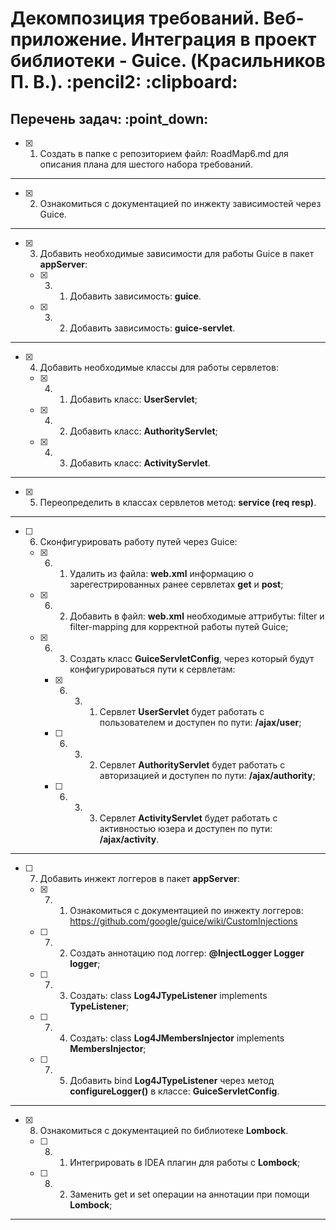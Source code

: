 <h1>Декомпозиция требований. Веб-приложение. Интеграция в проект библиотеки - Guice. (Красильников П. В.). :pencil2: :clipboard:</h1>
<h2>Перечень задач: :point_down:</h2>

  - [x] 1. Создать в папке с репозиторием файл: RoadMap6.md для описания плана для шестого набора требований.

<hr>

  - [x] 2. Ознакомиться с документацией по инжекту зависимостей через Guice.

<hr>

  - [x] 3. Добавить необходимые зависимости для работы Guice в пакет **appServer**:

    - [x] 3. 1. Добавить зависимость: **guice**.

    - [x] 3. 2. Добавить зависимость: **guice-servlet**.

<hr>

  - [x] 4. Добавить необходимые классы для работы сервлетов:

    - [x] 4. 1. Добавить класс: **UserServlet**;

    - [x] 4. 2. Добавить класс: **AuthorityServlet**;

    - [x] 4. 3. Добавить класс: **ActivityServlet**.

<hr>

  - [x] 5. Переопределить в классах сервлетов метод: **service (req resp)**.

<hr>

  - [ ] 6. Сконфигурировать работу путей через Guice:

    - [x] 6. 1. Удалить из файла: **web.xml** информацию о зарегестрированных ранее сервлетах **get** и **post**;

    - [x] 6. 2. Добавить в файл: **web.xml** необходимые аттрибуты: filter и filter-mapping для корректной работы путей Guice;

    - [x] 6. 3. Создать класс **GuiceServletConfig**, через который будут конфигурироваться пути к сервлетам:

        - [x] 6. 3. 1. Сервлет **UserServlet** будет работать с пользователем и доступен по пути: **/ajax/user**;

        - [ ] 6. 3. 2. Сервлет **AuthorityServlet** будет работать с авторизацией и доступен по пути: **/ajax/authority**;

        - [ ] 6. 3. 3. Сервлет **ActivityServlet** будет работать с активностью юзера и доступен по пути: **/ajax/activity**.

<hr>

  - [ ] 7. Добавить инжект логгеров в пакет **appServer**:

    - [x] 7. 1. Ознакомиться с документацией по инжекту логгеров: https://github.com/google/guice/wiki/CustomInjections

    - [ ] 7. 2. Создать аннотацию под логгер: **@InjectLogger Logger logger**;

    - [ ] 7. 3. Создать: class **Log4JTypeListener** implements **TypeListener**;

    - [ ] 7. 4. Создать:  class **Log4JMembersInjector<T>** implements **MembersInjector<T>**;

    - [ ] 7. 5. Добавить bind **Log4JTypeListener** через метод **configureLogger()** в классе: **GuiceServletConfig**.

<hr>

  - [x] 8. Ознакомиться с документацией по библиотеке **Lombock**.

    - [ ] 8. 1. Интегрировать в IDEA плагин для работы с **Lombock**;

    - [ ] 8. 2. Заменить get и set операции на аннотации при помощи **Lombock**;

<hr>
